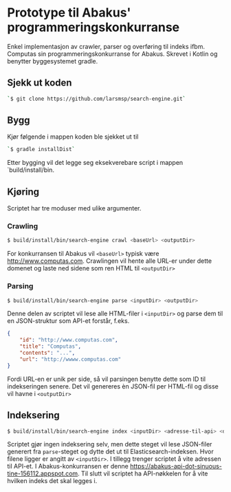 # Prototype til Abakus' programmeringskonkurranse

Enkel implementasjon av crawler, parser og overføring til indeks ifbm. Computas sin programmeringskonkurranse for Abakus.
Skrevet i Kotlin og benytter byggesystemet gradle.

## Sjekk ut koden

```bash
`$ git clone https://github.com/larsmsp/search-engine.git`
```

## Bygg

Kjør følgende i mappen koden ble sjekket ut til 

```bash
`$ gradle installDist`
```

Etter bygging vil det legge seg eksekverebare script i
mappen `build/install/bin.

## Kjøring

Scriptet har tre moduser med ulike argumenter.

### Crawling

```bash
$ build/install/bin/search-engine crawl <baseUrl> <outputDir>
```

For konkurransen til Abakus vil `<baseUrl>` typisk være http://www.computas.com. Crawlingen vil hente alle URL-er under dette
domenet og laste ned sidene som ren HTML til `<outputDir>`

### Parsing

```bash
$ build/install/bin/search-engine parse <inputDir> <outputDir>
```

Denne delen av scriptet vil lese alle HTML-filer i `<inputDir>` og parse dem til en JSON-struktur som API-et forstår, f.eks.

```json
{
    "id": "http://www.computas.com",
    "title": "Computas",
    "contents": "...",
    "url": "http://wwww.computas.com"
}
```

Fordi URL-en er unik per side, så vil parsingen benytte dette som ID til indekseringen senere.
Det vil genereres èn JSON-fil per HTML-fil og disse vil havne i `<outputDir>`

## Indeksering

```bash
$ build/install/bin/search-engine index <inputDir> <adresse-til-api> <din-api-nøkkel>
```

Scriptet gjør ingen indeksering selv, men dette steget vil lese JSON-filer generert fra `parse`-steget og dytte det ut til Elasticsearch-indeksen.
Hvor filene ligger er angitt av `<inputDir>`. I tillegg trenger scriptet å vite adressen til API-et. I Abakus-konkurransen er denne https://abakus-api-dot-sinuous-tine-156112.appspot.com.
Til slutt vil scriptet ha API-nøkkelen for å vite hvilken indeks det skal legges i.